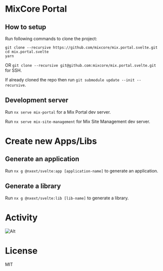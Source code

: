# MixCore Portal
## How to setup
Run following commands to clone the project:

```
git clone --recursive https://github.com/mixcore/mix.portal.svelte.git
cd mix.portal.svelte
yarn
``` 

OR `git clone --recursive git@github.com:mixcore/mix.portal.svelte.git` for SSH.

If already cloned the repo then run `git submodule update --init --recursive`.

## Development server
Run `nx serve mix-portal` for a Mix Portal dev server.

Run `nx serve mix-site-management` for Mix Site Management dev server.

# Create new Apps/Libs
## Generate an application
Run `nx g @nxext/svelte:app [application-name]` to generate an application.

## Generate a library
Run `nx g @nxext/svelte:lib [lib-name]` to generate a library.

# Activity
![Alt](https://repobeats.axiom.co/api/embed/b57408f91dfbb158d485702299aea43803613bd5.svg "Repobeats analytics image")

# License
MIT
